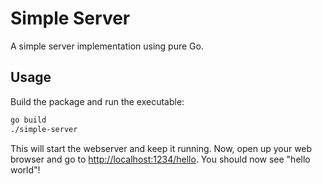 # Simple Server

A simple server implementation using pure Go.

## Usage

Build the package and run the executable:

```bash
go build
./simple-server
```

This will start the webserver and keep it running. Now, open up your web browser and go to <http://localhost:1234/hello>. You should now see "hello world"!

